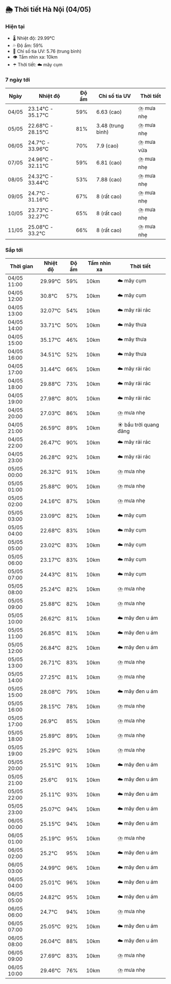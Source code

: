 ## 🌦️ Thời tiết Hà Nội (04/05)

### Hiện tại

- 🌡️ Nhiệt độ: 29.99℃
- 💦 Độ ẩm: 59%
- 🌟 Chỉ số tia UV: 5.76 (trung bình)
- 👁️ Tầm nhìn xa: 10km
- ☂️ Thời tiết: ☁️ mây cụm

### 7 ngày tới

| Ngày | Nhiệt độ | Độ ẩm | Chỉ số tia UV | Thời tiết |
| --- | --- | --- | --- | --- |
| 04/05 | 23.14℃ - 35.17℃ | 59% | 6.63 (cao) | ⛈️ mưa nhẹ |
| 05/05 | 22.68℃ - 28.15℃ | 81% | 3.48 (trung bình) | ⛈️ mưa nhẹ |
| 06/05 | 24.7℃ - 33.96℃ | 70% | 7.9 (cao) | ⛈️ mưa vừa |
| 07/05 | 24.96℃ - 32.11℃ | 59% | 6.81 (cao) | ⛈️ mưa nhẹ |
| 08/05 | 24.32℃ - 33.44℃ | 53% | 7.88 (cao) | ⛈️ mưa nhẹ |
| 09/05 | 24.7℃ - 31.16℃ | 67% | 8 (rất cao) | ⛈️ mưa nhẹ |
| 10/05 | 23.73℃ - 32.27℃ | 65% | 8 (rất cao) | ⛈️ mưa nhẹ |
| 11/05 | 25.08℃ - 33.2℃ | 66% | 8 (rất cao) | ⛈️ mưa nhẹ |

### Sắp tới

| Thời gian | Nhiệt độ | Độ ẩm | Tầm nhìn xa | Thời tiết |
| --- | --- | --- | --- | --- |
| 04/05 11:00 | 29.99℃ | 59% | 10km | ☁️ mây cụm |
| 04/05 12:00 | 30.8℃ | 57% | 10km | ☁️ mây cụm |
| 04/05 13:00 | 32.07℃ | 54% | 10km | ☁️ mây rải rác |
| 04/05 14:00 | 33.71℃ | 50% | 10km | ☁️ mây thưa |
| 04/05 15:00 | 35.17℃ | 46% | 10km | ☁️ mây thưa |
| 04/05 16:00 | 34.51℃ | 52% | 10km | ☁️ mây thưa |
| 04/05 17:00 | 31.44℃ | 66% | 10km | ☁️ mây rải rác |
| 04/05 18:00 | 29.88℃ | 73% | 10km | ☁️ mây rải rác |
| 04/05 19:00 | 27.98℃ | 80% | 10km | ☁️ mây rải rác |
| 04/05 20:00 | 27.03℃ | 86% | 10km | ⛈️ mưa nhẹ |
| 04/05 21:00 | 26.59℃ | 89% | 10km | ☀️ bầu trời quang đãng |
| 04/05 22:00 | 26.47℃ | 90% | 10km | ☁️ mây rải rác |
| 04/05 23:00 | 26.28℃ | 92% | 10km | ☁️ mây rải rác |
| 05/05 00:00 | 26.32℃ | 91% | 10km | ⛈️ mưa nhẹ |
| 05/05 01:00 | 25.88℃ | 90% | 10km | ⛈️ mưa nhẹ |
| 05/05 02:00 | 24.16℃ | 87% | 10km | ⛈️ mưa nhẹ |
| 05/05 03:00 | 23.09℃ | 82% | 10km | ☁️ mây cụm |
| 05/05 04:00 | 22.68℃ | 83% | 10km | ☁️ mây cụm |
| 05/05 05:00 | 23.02℃ | 83% | 10km | ☁️ mây cụm |
| 05/05 06:00 | 23.17℃ | 83% | 10km | ☁️ mây cụm |
| 05/05 07:00 | 24.43℃ | 81% | 10km | ☁️ mây cụm |
| 05/05 08:00 | 25.24℃ | 82% | 10km | ⛈️ mưa nhẹ |
| 05/05 09:00 | 25.88℃ | 82% | 10km | ⛈️ mưa nhẹ |
| 05/05 10:00 | 26.62℃ | 81% | 10km | ☁️ mây đen u ám |
| 05/05 11:00 | 26.85℃ | 81% | 10km | ☁️ mây đen u ám |
| 05/05 12:00 | 26.84℃ | 82% | 10km | ☁️ mây đen u ám |
| 05/05 13:00 | 26.71℃ | 83% | 10km | ⛈️ mưa nhẹ |
| 05/05 14:00 | 27.25℃ | 81% | 10km | ⛈️ mưa nhẹ |
| 05/05 15:00 | 28.08℃ | 79% | 10km | ☁️ mây đen u ám |
| 05/05 16:00 | 28.15℃ | 78% | 10km | ⛈️ mưa nhẹ |
| 05/05 17:00 | 26.9℃ | 85% | 10km | ⛈️ mưa nhẹ |
| 05/05 18:00 | 25.89℃ | 89% | 10km | ⛈️ mưa nhẹ |
| 05/05 19:00 | 25.29℃ | 92% | 10km | ⛈️ mưa nhẹ |
| 05/05 20:00 | 25.51℃ | 91% | 10km | ☁️ mây đen u ám |
| 05/05 21:00 | 25.6℃ | 91% | 10km | ☁️ mây đen u ám |
| 05/05 22:00 | 25.11℃ | 93% | 10km | ☁️ mây đen u ám |
| 05/05 23:00 | 25.07℃ | 94% | 10km | ☁️ mây đen u ám |
| 06/05 00:00 | 25.15℃ | 94% | 10km | ☁️ mây đen u ám |
| 06/05 01:00 | 25.19℃ | 95% | 10km | ⛈️ mưa nhẹ |
| 06/05 02:00 | 25.2℃ | 95% | 10km | ☁️ mây đen u ám |
| 06/05 03:00 | 24.99℃ | 96% | 10km | ☁️ mây đen u ám |
| 06/05 04:00 | 25.01℃ | 96% | 10km | ☁️ mây đen u ám |
| 06/05 05:00 | 24.82℃ | 95% | 10km | ☁️ mây đen u ám |
| 06/05 06:00 | 24.7℃ | 94% | 10km | ⛈️ mưa nhẹ |
| 06/05 07:00 | 25.05℃ | 92% | 10km | ☁️ mây đen u ám |
| 06/05 08:00 | 26.04℃ | 88% | 10km | ☁️ mây đen u ám |
| 06/05 09:00 | 27.69℃ | 83% | 10km | ⛈️ mưa nhẹ |
| 06/05 10:00 | 29.46℃ | 76% | 10km | ⛈️ mưa nhẹ |
